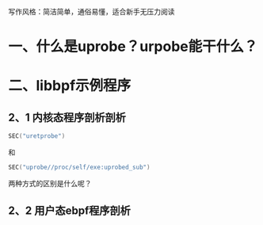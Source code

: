 写作风格：简洁简单，通俗易懂，适合新手无压力阅读

# 一、什么是uprobe？urpobe能干什么？





# 二、libbpf示例程序

## 2、1 内核态程序剖析剖析

```c
SEC("uretprobe")
```

和

```c
SEC("uprobe//proc/self/exe:uprobed_sub")
```

两种方式的区别是什么呢？





## 2、2 用户态ebpf程序剖析
